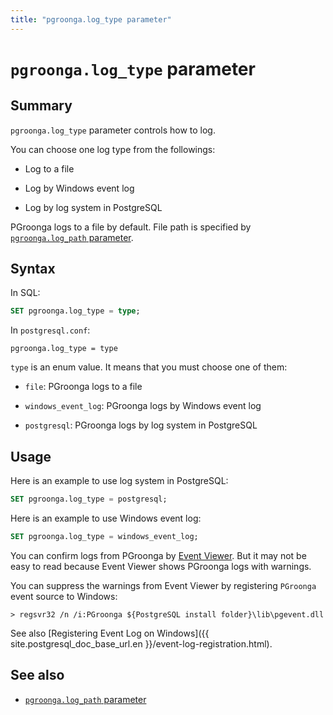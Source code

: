 ```yaml
---
title: "pgroonga.log_type parameter"
---
```


# `pgroonga.log_type` parameter

## Summary

`pgroonga.log_type` parameter controls how to log.

You can choose one log type from the followings:

  * Log to a file

  * Log by Windows event log

  * Log by log system in PostgreSQL

PGroonga logs to a file by default. File path is specified by [`pgroonga.log_path` parameter](log-path.html).

## Syntax

In SQL:

```sql
SET pgroonga.log_type = type;
```

In `postgresql.conf`:

```text
pgroonga.log_type = type
```

`type` is an enum value. It means that you must choose one of them:

  * `file`: PGroonga logs to a file

  * `windows_event_log`: PGroonga logs by Windows event log

  * `postgresql`: PGroonga logs by log system in PostgreSQL

## Usage

Here is an example to use log system in PostgreSQL:

```sql
SET pgroonga.log_type = postgresql;
```

Here is an example to use Windows event log:

```sql
SET pgroonga.log_type = windows_event_log;
```

You can confirm logs from PGroonga by [Event Viewer](http://windows.microsoft.com/en-us/windows/open-event-viewer). But it may not be easy to read because Event Viewer shows PGroonga logs with warnings.

You can suppress the warnings from Event Viewer by registering `PGroonga` event source to Windows:

```text
> regsvr32 /n /i:PGroonga ${PostgreSQL install folder}\lib\pgevent.dll
```

See also [Registering Event Log on Windows]({{ site.postgresql_doc_base_url.en }}/event-log-registration.html).

## See also

  * [`pgroonga.log_path` parameter](log-path.html)
